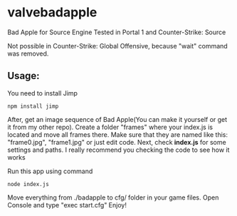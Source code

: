 # valvebadapple
Bad Apple for Source Engine
Tested in Portal 1 and Counter-Strike: Source

Not possible in Counter-Strike: Global Offensive, because "wait" command was removed.

## Usage:
You need to install Jimp
```
npm install jimp
```
After, get an image sequence of Bad Apple(You can make it yourself or get it from my other repo).
Create a folder "frames" where your index.js is located and move all frames there. 
Make sure that they are named like this: "frame0.jpg", "frame1.jpg" or just edit code.
Next, check **index.js** for some settings and paths. I really recommend you checking the code to see how it works

Run this app using command
```
node index.js
```
Move everything from ./badapple to cfg/ folder in your game files.
Open Console and type "exec start.cfg"
Enjoy!
